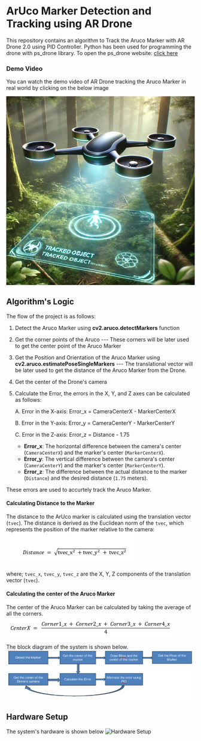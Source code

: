 # ArUco Marker Detection and Tracking using AR Drone
This repository contains an algorithm to Track the Aruco Marker with AR Drone 2.0 using PID Controller. Python has been used for programming the drone with ps_drone library. To open the ps_drone website: [click here](https://www.playsheep.de/drone/downloads.html) 


### Demo Video
You can watch the demo video of AR Drone tracking the Aruco Marker in real world by clicking on the below image

[![Watch the video](https://github.com/EhtishamAshraf/ArucoFollowingDrone/blob/b0d19a1f7c5dd784b1484c347183dc4f639fa1e5/Images/drone.png)](https://youtu.be/UkY-DLqm0hI)

## Algorithm's Logic
The flow of the project is as follows:
1. Detect the Aruco Marker using **cv2.aruco.detectMarkers** function
2. Get the corner points of the Aruco --- These corners will be later used to get the center point of the Aruco Marker
3. Get the Position and Orientation of the Aruco Marker using **cv2.aruco.estimatePoseSingleMarkers** --- The translational 
   vector will be later used to get the distance of the Aruco Marker from the Drone.
4. Get the center of the Drone's camera
5. Calculate the Error, the errors in the X, Y, and Z axes can be calculated as follows:
   
      A.   Error in the X-axis: Error_x = CameraCenterX - MarkerCenterX
      
      B.   Error in the Y-axis: Error_y = CameraCenterY - MarkerCenterY
      
      C.   Error in the Z-axis: Error_z = Distance - 1.75
      
      - **Error_x**: The horizontal difference between the camera's center (`CameraCenterX`) and the marker's center (`MarkerCenterX`).
      - **Error_y**: The vertical difference between the camera's center (`CameraCenterY`) and the marker's center (`MarkerCenterY`).
      - **Error_z**: The difference between the actual distance to the marker (`Distance`) and the desired distance (`1.75` meters).

These errors are used to accurtely track the Aruco Marker.

#### Calculating Distance to the Marker

The distance to the ArUco marker is calculated using the translation vector (`tvec`). The distance is derived as the Euclidean norm of the `tvec`, which represents the position of the marker relative to the camera:
![distance of the aruco](https://github.com/EhtishamAshraf/ArucoFollowingDrone/blob/4e5d59b21460ec55a24e7cb632fc79da25173535/Images/distance_formula.png)

where; `tvec_x`, `tvec_y`, `tvec_z` are the X, Y, Z components of the translation vector (`tvec`).


#### Calculating the center of the Aruco Marker
The center of the Aruco Marker can be calculated by taking the average of all the corners.
![aruco center](https://github.com/EhtishamAshraf/ArucoFollowingDrone/blob/4e5d59b21460ec55a24e7cb632fc79da25173535/Images/aruco_center.png)

The block diagram of the system is shown below.
![block diagram](https://github.com/EhtishamAshraf/ArucoFollowingDrone/blob/b0d19a1f7c5dd784b1484c347183dc4f639fa1e5/Images/FLowchart.png)


## Hardware Setup
The system's hardware is shown below
![Hardware Setup](https://github.com/EhtishamAshraf/ArucoFollowingDrone/blob/b0d19a1f7c5dd784b1484c347183dc4f639fa1e5/Images/Image1.jpg)

